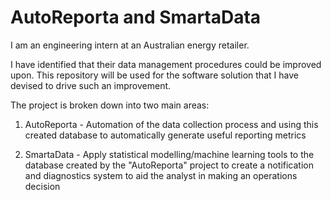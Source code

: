 # AutoReporta and SmartaData

I am an engineering intern at an Australian energy retailer. 

I have identified that their data management procedures could be improved upon. This repository will be used for the software solution that I have devised to drive such an improvement. 

The project is broken down into two main areas:

1) AutoReporta - Automation of the data collection process and using this created database to automatically generate useful reporting metrics

2) SmartaData - Apply statistical modelling/machine learning tools to the database created by the "AutoReporta" project to create a notification and diagnostics system to aid the analyst in making an operations decision
